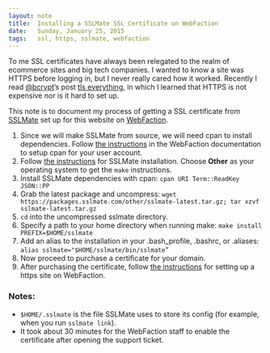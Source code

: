 ```yaml
---
layout: note
title:  Installing a SSLMate SSL Certificate on WebFaction
date:   Sunday, January 25, 2015
tags:   ssl, https, sslmate, webfaction
---
```


To me SSL certificates have always been relegated to the realm of ecommerce sites and big tech companies. I wanted to know a site was HTTPS before logging in, but I never really cared how it worked. Recently I read [@bcrypt](https://twitter.com/bcrypt)’s post [tls everything](https://zyan.scripts.mit.edu/blog/tls-everything/), in which I learned that HTTPS is not expensive nor is it hard to set up.

This note is to document my process of getting a SSL certificate from [SSLMate](https://sslmate.com/) set up for this website on [WebFaction](https://www.webfaction.com/?aid=35667).

1. Since we will make SSLMate from source, we will need cpan to install dependencies. Follow [the instructions](http://docs.webfaction.com/software/perl.html#installing-cpan-modules) in the WebFaction documentation to setup cpan for your user account.
1. Follow [the instructions](https://sslmate.com/help/getting_started#install) for SSLMate installation. Choose **Other** as your operating system to get the `make` instructions.
  1. Install SSLMate dependencies with cpan:
    `cpan URI Term::ReadKey JSON::PP`
  1. Grab the latest package and uncompress:
    `wget https://packages.sslmate.com/other/sslmate-latest.tar.gz; tar xzvf sslmate-latest.tar.gz`
  1. `cd` into the uncompressed sslmate directory.
  1. Specify a path to your home directory when running make:
    `make install PREFIX=$HOME/sslmate`
  1. Add an alias to the installation in your .bash_profile, .bashrc, or .aliases:
    `alias sslmate="$HOME/sslmate/bin/sslmate”`
1. Now proceed to purchase a certificate for your domain.
1. After purchasing the certificate, follow [the instructions](http://docs.webfaction.com/user-guide/websites.html#secure-sites-https) for setting up a https site on WebFaction.

### Notes:

- `$HOME/.sslmate` is the file SSLMate uses to store its config (for example, when you run `sslmate link`).
- It took about 30 minutes for the WebFaction staff to enable the certificate after opening the support ticket.